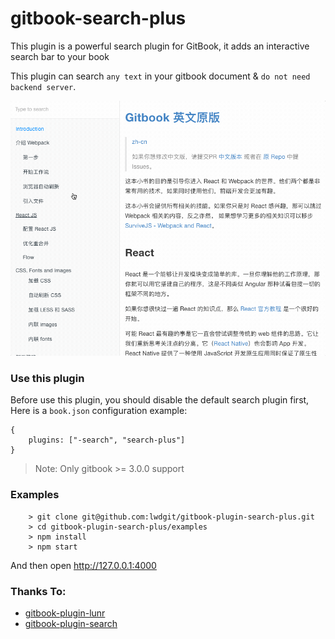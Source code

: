 # gitbook-search-plus

This plugin is a powerful search plugin for GitBook, it adds an interactive search bar to your book

This plugin can search `any text` in your gitbook document & `do not need backend server`.

![](./examples/search.gif)

### Use this plugin

 Before use this plugin, you should disable the default search plugin first, 
 Here is a `book.json` configuration example:

```
{
    plugins: ["-search", "search-plus"]
}
```

> Note: Only gitbook >= 3.0.0 support

### Examples

```
    > git clone git@github.com:lwdgit/gitbook-plugin-search-plus.git
    > cd gitbook-plugin-search-plus/examples
    > npm install
    > npm start
```
And then open http://127.0.0.1:4000

### Thanks To:

* [gitbook-plugin-lunr](https://github.com/GitbookIO/plugin-lunr)
* [gitbook-plugin-search](https://github.com/GitbookIO/plugin-search)

